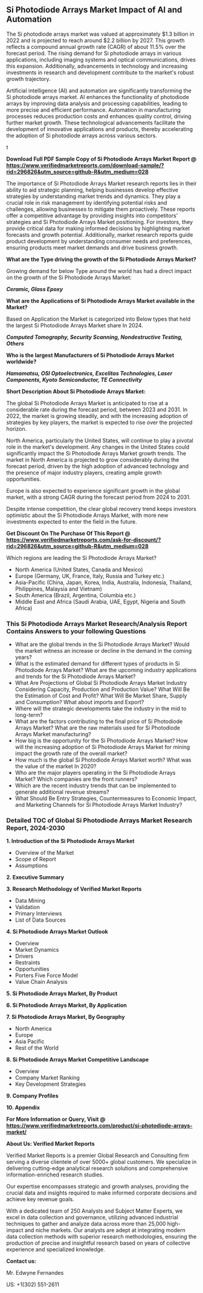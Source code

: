 <h2>Si Photodiode Arrays Market Impact of AI and Automation</h2><p>The Si photodiode arrays market was valued at approximately $1.3 billion in 2022 and is projected to reach around $2.2 billion by 2027. This growth reflects a compound annual growth rate (CAGR) of about 11.5% over the forecast period. The rising demand for Si photodiode arrays in various applications, including imaging systems and optical communications, drives this expansion. Additionally, advancements in technology and increasing investments in research and development contribute to the market's robust growth trajectory.</p><p>Artificial intelligence (AI) and automation are significantly transforming the Si photodiode arrays market. AI enhances the functionality of photodiode arrays by improving data analysis and processing capabilities, leading to more precise and efficient performance. Automation in manufacturing processes reduces production costs and enhances quality control, driving further market growth. These technological advancements facilitate the development of innovative applications and products, thereby accelerating the adoption of Si photodiode arrays across various sectors.</p>t</p><p id="" class=""><strong>Download Full PDF Sample Copy of Si Photodiode Arrays Market Report @ <a href="https://www.verifiedmarketreports.com/download-sample/?rid=296826&utm_source=github-R&utm_medium=028" target="_blank">https://www.verifiedmarketreports.com/download-sample/?rid=296826&utm_source=github-R&utm_medium=028</a></strong></p><p>The importance of&nbsp;Si Photodiode Arrays Market research reports lies in their ability to aid strategic planning, helping businesses develop effective strategies by understanding market trends and dynamics. They play a crucial role in risk management by identifying potential risks and challenges, allowing businesses to mitigate them proactively. These reports offer a competitive advantage by providing insights into competitors' strategies and Si Photodiode Arrays Market positioning. For investors, they provide critical data for making informed decisions by highlighting market forecasts and growth potential. Additionally, market research reports guide product development by understanding consumer needs and preferences, ensuring products meet market demands and drive business growth.</p><p><strong>What are the&nbsp;Type driving the growth of the Si Photodiode Arrays Market?</strong></p><p id="" class="">Growing demand for below Type around the world has had a direct impact on the growth of the Si Photodiode Arrays Market:</p><em><strong>Ceramic, Glass Epoxy</strong></em></p><strong>What are the&nbsp;Applications&nbsp;of Si Photodiode Arrays Market available in the Market?</strong></p><p id="" class="">Based on Application the Market is categorized into Below types that held the largest Si Photodiode Arrays Market share In 2024.</p><em><strong>Computed Tomography, Security Scanning, Nondestructive Testing, Others</strong></em></p><strong>Who is the largest Manufacturers of Si Photodiode Arrays Market worldwide?</strong></p><p><em><strong>Hamamatsu, OSI Optoelectronics, Excelitas Technologies, Laser Components, Kyoto Semiconductor, TE Connectivity</strong></em></p><p id="" class=""><strong>Short Description About Si Photodiode Arrays Market:</strong></p><p>The global Si Photodiode Arrays Market is anticipated to rise at a considerable rate during the forecast period, between 2023 and 2031. In 2022, the market is growing steadily, and with the increasing adoption of strategies by key players, the market is expected to rise over the projected horizon.</p><p>North America, particularly the United States, will continue to play a pivotal role in the market's development. Any changes in the United States could significantly impact the Si Photodiode Arrays Market growth trends. The market in North America is projected to grow considerably during the forecast period, driven by the high adoption of advanced technology and the presence of major industry players, creating ample growth opportunities.</p><p>Europe is also expected to experience significant growth in the global market, with a strong CAGR during the forecast period from 2024 to 2031.</p><p>Despite intense competition, the clear global recovery trend keeps investors optimistic about the Si Photodiode Arrays Market, with more new investments expected to enter the field in the future.</p><p id="" class=""><strong>Get Discount On The Purchase Of This Report @ <a href="https://www.verifiedmarketreports.com/ask-for-discount/?rid=296826&utm_source=github-R&utm_medium=028" target="_blank">https://www.verifiedmarketreports.com/ask-for-discount/?rid=296826&utm_source=github-R&utm_medium=028</a></strong></p>Which regions are leading the Si Photodiode Arrays Market?</p><ul><li>North America (United States, Canada and Mexico)</li><li>Europe (Germany, UK, France, Italy, Russia and Turkey etc.)</li><li>Asia-Pacific (China, Japan, Korea, India, Australia, Indonesia, Thailand, Philippines, Malaysia and Vietnam)</li><li>South America (Brazil, Argentina, Columbia etc.)</li><li>Middle East and Africa (Saudi Arabia, UAE, Egypt, Nigeria and South Africa)</li></ul><h3 id="" class="">This Si Photodiode Arrays Market Research/Analysis Report Contains Answers to your following Questions</h3><ul><li>What are the global trends in the Si Photodiode Arrays Market? Would the market witness an increase or decline in the demand in the coming years?</li><li>What is the estimated demand for different types of products in Si Photodiode Arrays Market? What are the upcoming industry applications and trends for the Si Photodiode Arrays Market?</li><li>What Are Projections of Global Si Photodiode Arrays Market Industry Considering Capacity, Production and Production Value? What Will Be the Estimation of Cost and Profit? What Will Be Market Share, Supply and Consumption? What about imports and Export?</li><li>Where will the strategic developments take the industry in the mid to long-term?</li><li>What are the factors contributing to the final price of Si Photodiode Arrays Market? What are the raw materials used for Si Photodiode Arrays Market manufacturing?</li><li>How big is the opportunity for the Si Photodiode Arrays Market? How will the increasing adoption of Si Photodiode Arrays Market for mining impact the growth rate of the overall market?</li><li>How much is the global Si Photodiode Arrays Market worth? What was the value of the market In 2020?</li><li>Who are the major players operating in the Si Photodiode Arrays Market? Which companies are the front runners?</li><li>Which are the recent industry trends that can be implemented to generate additional revenue streams?</li><li>What Should Be Entry Strategies, Countermeasures to Economic Impact, and Marketing Channels for Si Photodiode Arrays Market Industry?</li></ul><h3 id="" class="">Detailed TOC of Global Si Photodiode Arrays Market Research Report, 2024-2030</h3><p id="" class=""><strong>1. Introduction of the Si Photodiode Arrays Market</strong></p><ul><li>Overview of the Market</li><li>Scope of Report</li><li>Assumptions</li></ul><p id="" class=""><strong>2. Executive Summary</strong></p><p id="" class=""><strong>3. Research Methodology of Verified Market Reports</strong></p><ul><li>Data Mining</li><li>Validation</li><li>Primary Interviews</li><li>List of Data Sources</li></ul><p id="" class=""><strong>4. Si Photodiode Arrays Market Outlook</strong></p><ul><li>Overview</li><li>Market Dynamics</li><li>Drivers</li><li>Restraints</li><li>Opportunities</li><li>Porters Five Force Model</li><li>Value Chain Analysis</li></ul><p id="" class=""><strong>5. Si Photodiode Arrays Market, By Product</strong></p><p id="" class=""><strong>6. Si Photodiode Arrays Market, By Application</strong></p><p id="" class=""><strong>7. Si Photodiode Arrays Market, By Geography</strong></p><ul><li>North America</li><li>Europe</li><li>Asia Pacific</li><li>Rest of the World</li></ul><p id="" class=""><strong>8. Si Photodiode Arrays Market Competitive Landscape</strong></p><ul><li>Overview</li><li>Company Market Ranking</li><li>Key Development Strategies</li></ul><p id="" class=""><strong>9. Company Profiles</strong></p><p id="" class=""><strong>10. Appendix</strong></p><p id="" class=""><strong>For More Information or Query, Visit @ <a href="https://www.verifiedmarketreports.com/product/si-photodiode-arrays-market/" target="_blank">https://www.verifiedmarketreports.com/product/si-photodiode-arrays-market/</a></strong></p><p id="" class=""><strong>About Us: Verified Market Reports</strong></p><p id="" class="">Verified Market Reports is a premier Global Research and Consulting firm serving a diverse clientele of over 5000+ global customers. We specialize in delivering cutting-edge analytical research solutions and comprehensive information-enriched research studies.</p><p id="" class="">Our expertise encompasses strategic and growth analyses, providing the crucial data and insights required to make informed corporate decisions and achieve key revenue goals.</p><p id="" class="">With a dedicated team of 250 Analysts and Subject Matter Experts, we excel in data collection and governance, utilizing advanced industrial techniques to gather and analyze data across more than 25,000 high-impact and niche markets. Our analysts are adept at integrating modern data collection methods with superior research methodologies, ensuring the production of precise and insightful research based on years of collective experience and specialized knowledge.</p><p id="" class=""><strong>Contact us:</strong></p><p id="" class="">Mr. Edwyne Fernandes</p><p id="" class="">US: +1(302) 551-2611</p>